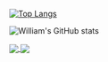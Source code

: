 <!--
**wzeng0/wzeng0** is a ✨ _special_ ✨ repository because its `README.md` (this file) appears on your GitHub profile.

Here are some ideas to get you started:

- 🔭 I’m currently working on ...
- 🌱 I’m currently learning ...
- 👯 I’m looking to collaborate on ...
- 🤔 I’m looking for help with ...
- 💬 Ask me about ...
- 📫 How to reach me: ...
- 😄 Pronouns: ...
- ⚡ Fun fact: ...
-->

[![Top Langs](https://github-readme-stats.vercel.app/api/top-langs/?username=wzeng0&layout=compact)](https://github.com/wzeng0/github-readme-stats)

 ![William's GitHub stats](https://github-readme-stats.vercel.app/api?username=zeng0&show_icons=true&theme=transparent)

<a href="(https://github.com/wzeng0/github-readme-stats)">
  <img align="center" src="https://github-readme-stats.vercel.app/api/top-langs/?username=wzeng0&layout=compact" />
</a>
<a>
  <img align="center" src="https://github-readme-stats.vercel.app/api?username=zeng0&show_icons=true&theme=transparent" />
</a>
